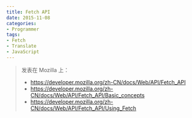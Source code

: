 ```yaml
---
title: Fetch API
date: 2015-11-08
categories:
- Programmer
tags:
- Fetch
- Translate
- JavaScript
---
```


> 发表在 Mozilla 上：
>
> - https://developer.mozilla.org/zh-CN/docs/Web/API/Fetch_API
> - https://developer.mozilla.org/zh-CN/docs/Web/API/Fetch_API/Basic_concepts
> - https://developer.mozilla.org/zh-CN/docs/Web/API/Fetch_API/Using_Fetch
